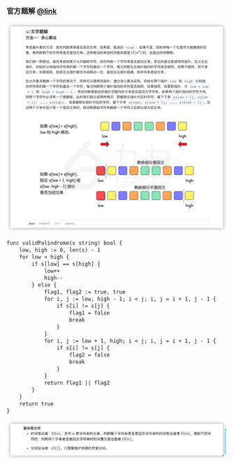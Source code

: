 ### 官方题解 [@link](https://leetcode-cn.com/problems/valid-palindrome-ii/solution/yan-zheng-hui-wen-zi-fu-chuan-ii-by-leetcode-solut/)

![1.png](./source/1.png)
```Golang
func validPalindrome(s string) bool {
    low, high := 0, len(s) - 1
    for low < high {
        if s[low] == s[high] {
            low++
            high--
        } else {
            flag1, flag2 := true, true
            for i, j := low, high - 1; i < j; i, j = i + 1, j - 1 {
                if s[i] != s[j] {
                    flag1 = false
                    break
                }
            }
            for i, j := low + 1, high; i < j; i, j = i + 1, j - 1 {
                if s[i] != s[j] {
                    flag2 = false
                    break
                }
            }
            return flag1 || flag2
        }
    }
    return true
}
```
![2.png](./source/2.png)